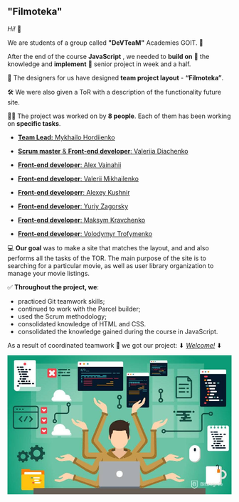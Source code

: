 ## "Filmoteka"

_Hi!_ :wave:

We are students of a group called **"DeVTeaM"** Academies GOIT. :rocket:

After the end of the course **JavaScript** , we needed to **build on** :pushpin:
the knowledge and **implement** :page_with_curl: senior project in week and a
half.

:art: The designers for us have designed **team project layout** -
**“Filmoteka”**.

:hammer_and_wrench: We were also given a ToR with a description of the
functionality future site.

:man_student: The project was worked on by **8 people**. Each of them has been
working on **specific tasks**.

- [**Team Lead:** Mykhailo Hordiienko](https://github.com/MykhailoHordiienko)

- [**Scrum master** & **Front-end developer**: Valeriia Diachenko](https://github.com/ValeriiaDiachenko)

- [**Front-end developer**: Alex Vainahii](https://github.com/AlexVainahii)

- [**Front-end developer**: Valerii Mikhailenko](https://github.com/valerii-mykh)

- [**Front-end developerr**: Alexey Kushnir](https://github.com/Alexey-Kushnir)

- [**Front-end developer**: Yuriy Zagorsky](https://github.com/Yura-111)

- [**Front-end developer**: Maksym Kravchenko](https://github.com/Makmar1983)

- [**Front-end developer**: Volodymyr Trofymenko](https://github.com/VTrofymenko)

:computer: **Our goal** was to make a site that matches the layout, and and also
performs all the tasks of the TOR. The main purpose of the site is to searching
for a particular movie, as well as user library organization to manage your
movie listings.

:white_check_mark: **Throughout the project, we**:

- practiced Git teamwork skills;
- continued to work with the Parcel builder;
- used the Scrum methodology;
- consolidated knowledge of HTML and CSS.
- consolidated the knowledge gained during the course in JavaScript.

As a result of coordinated teamwork :handshake: we got our project: ⬇
[_Welcome!_](https://mykhailohordiienko.github.io/Filmoteka/) ⬇

<a href="https://mykhailohordiienko.github.io/Filmoteka/"><img src="./src/images/D03A0D07-A903-49FC-9EA0-B3765F393751.jpeg" alt="Filmoteka" border="0"></a>
